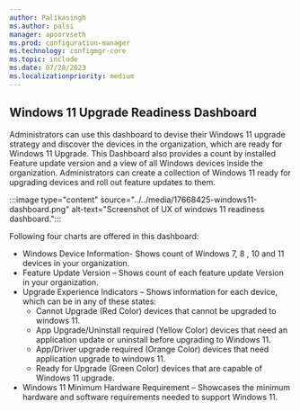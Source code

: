 ```yaml
---
author: Palikasingh
ms.author: palsi
manager: apoorvseth
ms.prod: configuration-manager
ms.technology: configmgr-core
ms.topic: include
ms.date: 07/28/2023
ms.localizationpriority: medium
---
```


## <a name="bkmk_Win11dashboard"></a> Windows 11 Upgrade Readiness Dashboard

<!--17668425-->
Administrators can use this dashboard to devise their Windows 11 upgrade strategy and discover the devices in the organization, which are ready for Windows 11 Upgrade. This Dashboard also provides a count by installed Feature update version and a view of all Windows devices inside the organization. Administrators can create a collection of Windows 11 ready for upgrading devices and roll out feature updates to them. 

:::image type="content" source="../../media/17668425-windows11-dashboard.png" alt-text="Screenshot of UX of windows 11 readiness dashboard.":::

Following four charts are offered in this dashboard:
  - Windows Device Information- Shows count of Windows 7, 8 , 10 and 11 devices in your organization.    
  - Feature Update Version – Shows count of each feature update Version in your organization. 
  - Upgrade Experience Indicators – Shows information for each device, which can be in any of these states: 
     - Cannot Upgrade (Red Color) devices that cannot be upgraded to windows 11.
     - App Upgrade/Uninstall required (Yellow Color) devices that need an application update or uninstall before upgrading to Windows 11. 
     - App/Driver upgrade required (Orange Color) devices that need application upgrade to windows 11. 
     - Ready for Upgrade (Green Color) devices that are capable of Windows 11 upgrade. 
 -  Windows 11 Minimum Hardware Requirement – Showcases the minimum hardware and software requirements needed to support Windows 11.     

